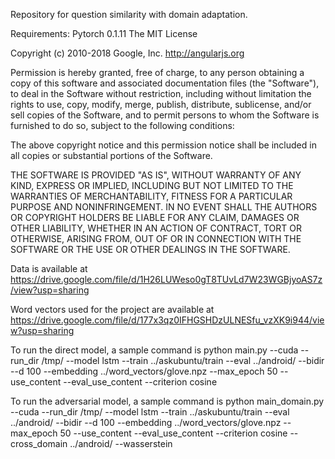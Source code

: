 Repository for question similarity with domain adaptation.

Requirements: Pytorch 0.1.11
The MIT License

Copyright (c) 2010-2018 Google, Inc. http://angularjs.org

Permission is hereby granted, free of charge, to any person obtaining a copy
of this software and associated documentation files (the "Software"), to deal
in the Software without restriction, including without limitation the rights
to use, copy, modify, merge, publish, distribute, sublicense, and/or sell
copies of the Software, and to permit persons to whom the Software is
furnished to do so, subject to the following conditions:

The above copyright notice and this permission notice shall be included in
all copies or substantial portions of the Software.

THE SOFTWARE IS PROVIDED "AS IS", WITHOUT WARRANTY OF ANY KIND, EXPRESS OR
IMPLIED, INCLUDING BUT NOT LIMITED TO THE WARRANTIES OF MERCHANTABILITY,
FITNESS FOR A PARTICULAR PURPOSE AND NONINFRINGEMENT. IN NO EVENT SHALL THE
AUTHORS OR COPYRIGHT HOLDERS BE LIABLE FOR ANY CLAIM, DAMAGES OR OTHER
LIABILITY, WHETHER IN AN ACTION OF CONTRACT, TORT OR OTHERWISE, ARISING FROM,
OUT OF OR IN CONNECTION WITH THE SOFTWARE OR THE USE OR OTHER DEALINGS IN
THE SOFTWARE.

Data is available at https://drive.google.com/file/d/1H26LUWeso0gT8TUvLd7W23WGBjyoAS7z/view?usp=sharing

Word vectors used for the project are available at https://drive.google.com/file/d/177x3qz0IFHGSHDzULNESfu_vzXK9i944/view?usp=sharing

To run the direct model, a sample command is python main.py --cuda --run_dir /tmp/ --model lstm --train ../askubuntu/train --eval ../android/ --bidir --d 100 --embedding ../word_vectors/glove.npz --max_epoch 50 --use_content --eval_use_content --criterion cosine

To run the adversarial model, a sample command is python main_domain.py --cuda --run_dir /tmp/ --model lstm --train ../askubuntu/train --eval ../android/ --bidir --d 100 --embedding ../word_vectors/glove.npz --max_epoch 50 --use_content --eval_use_content --criterion cosine --cross_domain ../android/ --wasserstein
